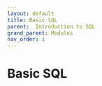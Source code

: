 ```yaml
---
layout: default
title: Basic SQL
parent:  Introduction to SQL
grand_parent: Modules
nav_order: 1
---
```


# Basic SQL

